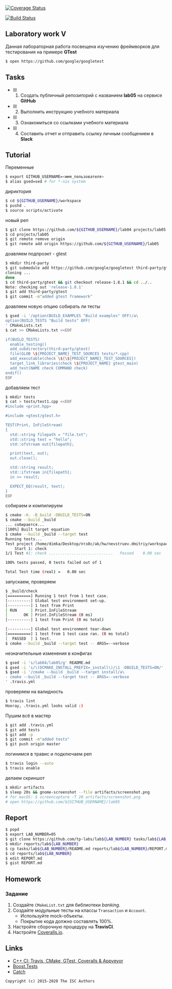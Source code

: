 [![Coverage Status](https://coveralls.io/repos/github/nevstruevdmitriy/lab05/badge.svg)](https://coveralls.io/github/nevstruevdmitriy/lab05)

[![Build Status](https://travis-ci.com/nevstruevdmitriy/lab05.svg?branch=master)](https://travis-ci.com/nevstruevdmitriy/lab05)

## Laboratory work V

Данная лабораторная работа посвещена изучению фреймворков для тестирования на примере **GTest**

```sh
$ open https://github.com/google/googletest
```

## Tasks

- [x] 1. Создать публичный репозиторий с названием **lab05** на сервисе **GitHub**
- [x] 2. Выполнить инструкцию учебного материала
- [x] 3. Ознакомиться со ссылками учебного материала
- [x] 4. Составить отчет и отправить ссылку личным сообщением в **Slack**

## Tutorial

Переменные
```sh
$ export GITHUB_USERNAME=<имя_пользователя>
$ alias gsed=sed # for *-nix system
```

дириктория
```sh
$ cd ${GITHUB_USERNAME}/workspace
$ pushd .
$ source scripts/activate
```

новый реп
```sh
$ git clone https://github.com/${GITHUB_USERNAME}/lab04 projects/lab05
$ cd projects/lab05
$ git remote remove origin
$ git remote add origin https://github.com/${GITHUB_USERNAME}/lab05
```

доавляем подпроэкт - gtest
```sh
$ mkdir third-party
$ git submodule add https://github.com/google/googletest third-party/gtest
cloning ...
done
$ cd third-party/gtest && git checkout release-1.8.1 && cd ../..
Note: checking out 'release-1.8.1'
$ git add third-party/gtest
$ git commit -m"added gtest framework"
```

доавляем новую опцию собирать ли тесты
```sh
$ gsed -i '/option(BUILD_EXAMPLES "Build examples" OFF)/a\
option(BUILD_TESTS "Build tests" OFF)
' CMakeLists.txt
$ cat >> CMakeLists.txt <<EOF

if(BUILD_TESTS)
  enable_testing()
  add_subdirectory(third-party/gtest)
  file(GLOB \${PROJECT_NAME}_TEST_SOURCES tests/*.cpp)
  add_executable(check \${\${PROJECT_NAME}_TEST_SOURCES})
  target_link_libraries(check \${PROJECT_NAME} gtest_main)
  add_test(NAME check COMMAND check)
endif()
EOF
```

добавляем тест
```sh
$ mkdir tests
$ cat > tests/test1.cpp <<EOF
#include <print.hpp>

#include <gtest/gtest.h>

TEST(Print, InFileStream)
{
  std::string filepath = "file.txt";
  std::string text = "hello";
  std::ofstream out{filepath};

  print(text, out);
  out.close();

  std::string result;
  std::ifstream in{filepath};
  in >> result;

  EXPECT_EQ(result, text);
}
EOF
```

собираем и компилируем
```sh
$ cmake -H. -B_build -DBUILD_TESTS=ON
$ cmake --build _build
... собирается...
[100%] Built target equation
$ cmake --build _build --target test
Running tests...
Test project /home/dimka/Desktop/птз8с/ak/hw/nevstruev.dmitriy/workspace/projects/lab05/_build
    Start 1: check
1/1 Test #1: check ............................   Passed    0.00 sec

100% tests passed, 0 tests failed out of 1

Total Test time (real) =   0.00 sec


```

запускаем, проверяем
```sh
$ _build/check
[==========] Running 1 test from 1 test case.
[----------] Global test environment set-up.
[----------] 1 test from Print
[ RUN      ] Print.InFileStream
[       OK ] Print.InFileStream (0 ms)
[----------] 1 test from Print (0 ms total)

[----------] Global test environment tear-down
[==========] 1 test from 1 test case ran. (0 ms total)
[  PASSED  ] 1 test.
$ cmake --build _build --target test -- ARGS=--verbose
```

незначительные изменения в конфигах
```sh
$ gsed -i 's/lab04/lab05/g' README.md
$ gsed -i 's/\(DCMAKE_INSTALL_PREFIX=_install\)/\1 -DBUILD_TESTS=ON/' .travis.yml
$ gsed -i '/cmake --build _build --target install/a\
- cmake --build _build --target test -- ARGS=--verbose
' .travis.yml
```

проверяем на валидность
```sh
$ travis lint
Hooray, .travis.yml looks valid :)
```

Пушим всё в мастер
```sh
$ git add .travis.yml
$ git add tests
$ git add -p
$ git commit -m"added tests"
$ git push origin master
```

логинимся в травис и подключаем реп
```sh
$ travis login --auto
$ travis enable
```

делаем скриншот 
```sh
$ mkdir artifacts
$ sleep 20s && gnome-screenshot --file artifacts/screenshot.png
# for macOS: $ screencapture -T 20 artifacts/screenshot.png
# open https://github.com/${GITHUB_USERNAME}/lab05
```

## Report

```sh
$ popd
$ export LAB_NUMBER=05
$ git clone https://github.com/tp-labs/lab${LAB_NUMBER} tasks/lab${LAB_NUMBER}
$ mkdir reports/lab${LAB_NUMBER}
$ cp tasks/lab${LAB_NUMBER}/README.md reports/lab${LAB_NUMBER}/REPORT.md
$ cd reports/lab${LAB_NUMBER}
$ edit REPORT.md
$ gist REPORT.md
```

## Homework

### Задание
1. Создайте `CMakeList.txt` для библиотеки *banking*.
2. Создайте модульные тесты на классы `Transaction` и `Account`.
    * Используйте mock-объекты.
    * Покрытие кода должно составлять 100%.
3. Настройте сборочную процедуру на **TravisCI**.
4. Настройте [Coveralls.io](https://coveralls.io/).

## Links

- [C++ CI: Travis, CMake, GTest, Coveralls & Appveyor](http://david-grs.github.io/cpp-clang-travis-cmake-gtest-coveralls-appveyor/)
- [Boost.Tests](http://www.boost.org/doc/libs/1_63_0/libs/test/doc/html/)
- [Catch](https://github.com/catchorg/Catch2)

```
Copyright (c) 2015-2020 The ISC Authors
```

